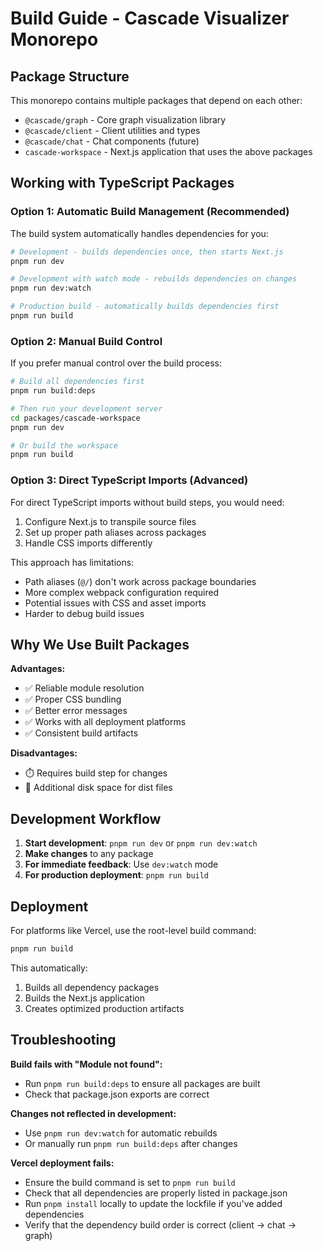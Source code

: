 # Build Guide - Cascade Visualizer Monorepo

## Package Structure

This monorepo contains multiple packages that depend on each other:

- `@cascade/graph` - Core graph visualization library
- `@cascade/client` - Client utilities and types
- `@cascade/chat` - Chat components (future)
- `cascade-workspace` - Next.js application that uses the above packages

## Working with TypeScript Packages

### Option 1: Automatic Build Management (Recommended)

The build system automatically handles dependencies for you:

```bash
# Development - builds dependencies once, then starts Next.js
pnpm run dev

# Development with watch mode - rebuilds dependencies on changes
pnpm run dev:watch

# Production build - automatically builds dependencies first
pnpm run build
```

### Option 2: Manual Build Control

If you prefer manual control over the build process:

```bash
# Build all dependencies first
pnpm run build:deps

# Then run your development server
cd packages/cascade-workspace
pnpm run dev

# Or build the workspace
pnpm run build
```

### Option 3: Direct TypeScript Imports (Advanced)

For direct TypeScript imports without build steps, you would need:

1. Configure Next.js to transpile source files
2. Set up proper path aliases across packages
3. Handle CSS imports differently

This approach has limitations:
- Path aliases (`@/`) don't work across package boundaries
- More complex webpack configuration required
- Potential issues with CSS and asset imports
- Harder to debug build issues

## Why We Use Built Packages

**Advantages:**
- ✅ Reliable module resolution
- ✅ Proper CSS bundling
- ✅ Better error messages
- ✅ Works with all deployment platforms
- ✅ Consistent build artifacts

**Disadvantages:**
- ⏱️ Requires build step for changes
- 💾 Additional disk space for dist files

## Development Workflow

1. **Start development**: `pnpm run dev` or `pnpm run dev:watch`
2. **Make changes** to any package
3. **For immediate feedback**: Use `dev:watch` mode
4. **For production deployment**: `pnpm run build`

## Deployment

For platforms like Vercel, use the root-level build command:

```bash
pnpm run build
```

This automatically:
1. Builds all dependency packages
2. Builds the Next.js application
3. Creates optimized production artifacts

## Troubleshooting

**Build fails with "Module not found":**
- Run `pnpm run build:deps` to ensure all packages are built
- Check that package.json exports are correct

**Changes not reflected in development:**
- Use `pnpm run dev:watch` for automatic rebuilds
- Or manually run `pnpm run build:deps` after changes

**Vercel deployment fails:**
- Ensure the build command is set to `pnpm run build`
- Check that all dependencies are properly listed in package.json
- Run `pnpm install` locally to update the lockfile if you've added dependencies
- Verify that the dependency build order is correct (client → chat → graph) 